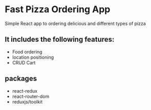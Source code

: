 # Fast Pizza Ordering App 
Simple React app to ordering delicious and different types of pizza 

## It includes the following features:
- Food ordering
- location positioning
- CRUD Cart 

## packages

- react-redux
- react-router-dom
- reduxjs/toolkit

